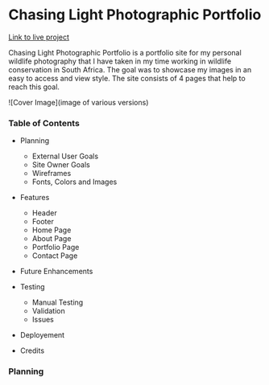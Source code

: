 # Chasing Light Photographic Portfolio

[Link to live project](https://deanwraith24.github.io/photographic-portfolio/)

Chasing Light Photographic Portfolio is a portfolio site for my personal wildlife photography that I have taken in my time working in wildlife conservation in South Africa. The goal was to showcase my images in an easy to access and view style. The site consists of 4 pages that help to reach this goal.

![Cover Image](image of various versions)

### Table of Contents

* Planning
  * External User Goals
  * Site Owner Goals
  * Wireframes
  * Fonts, Colors and Images

* Features
  * Header
  * Footer
  * Home Page
  * About Page
  * Portfolio Page
  * Contact Page

* Future Enhancements

* Testing
  * Manual Testing
  * Validation
  * Issues

* Deployement

* Credits

### Planning

